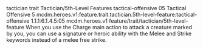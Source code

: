 <ability>
  <metadata>
    <class>tactician</class>
    <feature_type>trait</feature_type>
    <file_dpath>Tactician/5th-Level Features</file_dpath>
    <item_id>tactical-offensive</item_id>
    <item_index>05</item_index>
    <item_name>Tactical Offensive</item_name>
    <level>5</level>
    <scc>mcdm.heroes.v1:feature.trait.tactician.5th-level-feature:tactical-offensive</scc>
    <scdc>1.1.1:6.1.4.5:05</scdc>
    <source>mcdm.heroes.v1</source>
    <type>feature/trait/tactician/5th-level-feature</type>
  </metadata>
  <effects>
    <effect type="mundane">When you use the Charge main action to attack a creature marked by you, you can use a signature or heroic ability with the Melee and Strike keywords instead of a melee free strike.</effect>
  </effects>
</ability>
